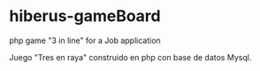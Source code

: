 # hiberus-gameBoard
php game "3 in line" for a Job application

Juego "Tres en raya" construido en php con base de datos Mysql.
